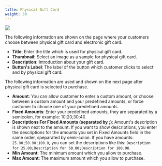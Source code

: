 ```yaml
---
title: Physical Gift Card 
weight: 30
---
```

![](/images/configuration_05.jpg)

The following information are shown on the page where your customers choose between physical gift card and electronic gift card.

* **Title**: Enter the title which is used for physical gift card.
* **Thumbnail**: Select an image as a sample for physical gift card.
* **Description**: Introduction about your gift card.
* **Button's Label**: The label of the button which customer clicks to select and by physical gift card.

The following information are used and shown on the next page after physical gift card is selected to purchase.

* **Amount**: You can allow customer to enter a custom amount, or choose between a custom amount and your predefined amounts, or force customer to choose one of your predefined amounts.
* **Fixed Amounts**: Enter your predefined amounts, they are separated by a semicolon, for example: 10;20;30;40.
* **Descriptions For Fixed Amounts (separated by ;)**: Amount's description is shown next to the amount. If you want to show descriptions, you enter the descriptions for the amounts you set in Fixed Amounts field in the same order, speparated by semi-colon. If you have amounts: `25.00;50.00;100.0`, you can set the descriptions like this: `Description for 25.00;Description for 50.00;Description for 100.00`.
* **Min Amount**: The minimum amount which you allow to purchase.
* **Max Amount**: The maximum amount which you allow to purchase.